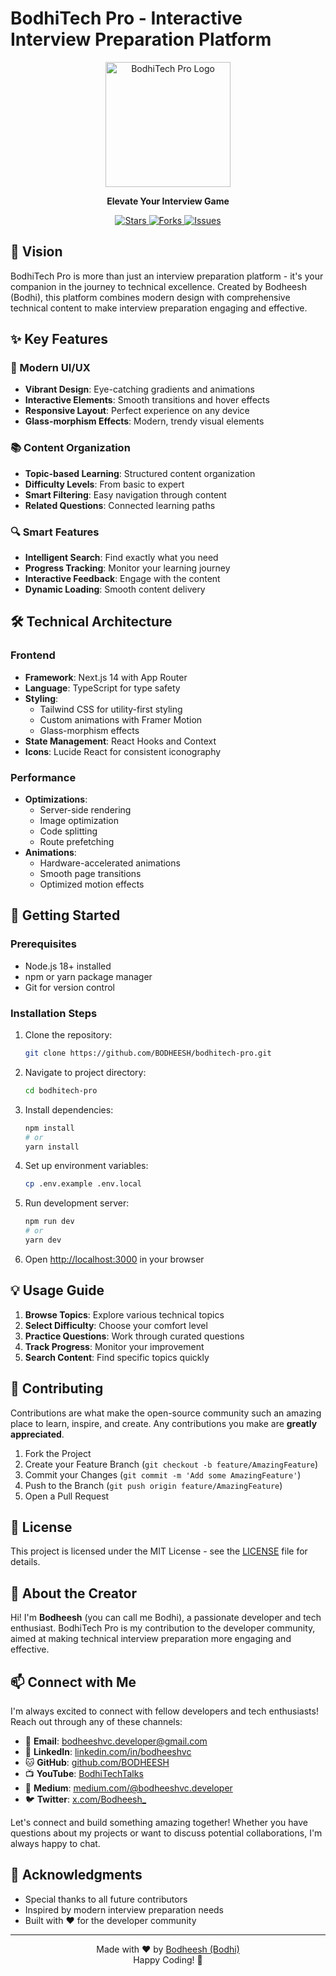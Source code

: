 # BodhiTech Pro - Interactive Interview Preparation Platform

<div align="center">
  <img src="public/logo.png" alt="BodhiTech Pro Logo" width="200"/>
  <p>
    <strong>Elevate Your Interview Game</strong>
  </p>
  <p>
    <a href="https://github.com/BODHEESH/bodhitech-pro/stargazers">
      <img src="https://img.shields.io/github/stars/BODHEESH/bodhitech-pro" alt="Stars"/>
    </a>
    <a href="https://github.com/BODHEESH/bodhitech-pro/network/members">
      <img src="https://img.shields.io/github/forks/BODHEESH/bodhitech-pro" alt="Forks"/>
    </a>
    <a href="https://github.com/BODHEESH/bodhitech-pro/issues">
      <img src="https://img.shields.io/github/issues/BODHEESH/bodhitech-pro" alt="Issues"/>
    </a>
  </p>
</div>

## 🎯 Vision

BodhiTech Pro is more than just an interview preparation platform - it's your companion in the journey to technical excellence. Created by Bodheesh (Bodhi), this platform combines modern design with comprehensive technical content to make interview preparation engaging and effective.

## ✨ Key Features

### 🎨 Modern UI/UX
- **Vibrant Design**: Eye-catching gradients and animations
- **Interactive Elements**: Smooth transitions and hover effects
- **Responsive Layout**: Perfect experience on any device
- **Glass-morphism Effects**: Modern, trendy visual elements

### 📚 Content Organization
- **Topic-based Learning**: Structured content organization
- **Difficulty Levels**: From basic to expert
- **Smart Filtering**: Easy navigation through content
- **Related Questions**: Connected learning paths

### 🔍 Smart Features
- **Intelligent Search**: Find exactly what you need
- **Progress Tracking**: Monitor your learning journey
- **Interactive Feedback**: Engage with the content
- **Dynamic Loading**: Smooth content delivery

## 🛠️ Technical Architecture

### Frontend
- **Framework**: Next.js 14 with App Router
- **Language**: TypeScript for type safety
- **Styling**: 
  - Tailwind CSS for utility-first styling
  - Custom animations with Framer Motion
  - Glass-morphism effects
- **State Management**: React Hooks and Context
- **Icons**: Lucide React for consistent iconography

### Performance
- **Optimizations**:
  - Server-side rendering
  - Image optimization
  - Code splitting
  - Route prefetching
- **Animations**:
  - Hardware-accelerated animations
  - Smooth page transitions
  - Optimized motion effects

## 🚀 Getting Started

### Prerequisites
- Node.js 18+ installed
- npm or yarn package manager
- Git for version control

### Installation Steps

1. Clone the repository:
   ```bash
   git clone https://github.com/BODHEESH/bodhitech-pro.git
   ```

2. Navigate to project directory:
   ```bash
   cd bodhitech-pro
   ```

3. Install dependencies:
   ```bash
   npm install
   # or
   yarn install
   ```

4. Set up environment variables:
   ```bash
   cp .env.example .env.local
   ```

5. Run development server:
   ```bash
   npm run dev
   # or
   yarn dev
   ```

6. Open [http://localhost:3000](http://localhost:3000) in your browser

## 💡 Usage Guide

1. **Browse Topics**: Explore various technical topics
2. **Select Difficulty**: Choose your comfort level
3. **Practice Questions**: Work through curated questions
4. **Track Progress**: Monitor your improvement
5. **Search Content**: Find specific topics quickly

## 🤝 Contributing

Contributions are what make the open-source community such an amazing place to learn, inspire, and create. Any contributions you make are **greatly appreciated**.

1. Fork the Project
2. Create your Feature Branch (`git checkout -b feature/AmazingFeature`)
3. Commit your Changes (`git commit -m 'Add some AmazingFeature'`)
4. Push to the Branch (`git push origin feature/AmazingFeature`)
5. Open a Pull Request

## 📝 License

This project is licensed under the MIT License - see the [LICENSE](LICENSE) file for details.

## 🌟 About the Creator

Hi! I'm **Bodheesh** (you can call me Bodhi), a passionate developer and tech enthusiast. BodhiTech Pro is my contribution to the developer community, aimed at making technical interview preparation more engaging and effective.

## 📫 Connect with Me

I'm always excited to connect with fellow developers and tech enthusiasts! Reach out through any of these channels:

- 📧 **Email**: [bodheeshvc.developer@gmail.com](mailto:bodheeshvc.developer@gmail.com)
- 💼 **LinkedIn**: [linkedin.com/in/bodheeshvc](https://linkedin.com/in/bodheeshvc)
- 🐱 **GitHub**: [github.com/BODHEESH](https://github.com/BODHEESH)
- 📺 **YouTube**: [BodhiTechTalks](https://youtube.com/@BodhiTechTalks)
- 📝 **Medium**: [medium.com/@bodheeshvc.developer](https://medium.com/@bodheeshvc.developer)
- 🐦 **Twitter**: [x.com/Bodheesh_](https://x.com/Bodheesh_)

Let's connect and build something amazing together! Whether you have questions about my projects or want to discuss potential collaborations, I'm always happy to chat.

## 🙏 Acknowledgments

- Special thanks to all future contributors
- Inspired by modern interview preparation needs
- Built with ❤️ for the developer community

---

<p align="center">
  Made with ❤️ by <a href="https://github.com/BODHEESH">Bodheesh (Bodhi)</a>
  <br>
  Happy Coding! 🚀
</p>
